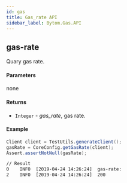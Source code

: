 ```yaml
---
id: gas
title: Gas_rate API
sidebar_label: Bytom.Gas.API
---
```


## gas-rate

Quary gas rate.

#### Parameters

none

#### Returns

- `Integer` - *gas_rate*, gas rate.

#### Example
```java
Client client = TestUtils.generateClient();
gasRate = CoreConfig.getGasRate(client);
Assert.assertNotNull(gasRate);
```
```bash
// Result
0    INFO  [2019-04-24 14:26:24]  gas-rate:
2    INFO  [2019-04-24 14:26:24]  200
```